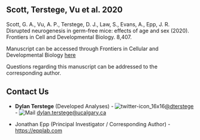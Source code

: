 ## Scott, Terstege, Vu et al. 2020

Scott, G. A., Vu, A. P., Terstege, D. J., Law, S., Evans, A., Epp, J. R. Disrupted neurogenesis in germ-free mice: effects of age and sex (2020). Frontiers in Cell and Developmental Biology. 8,407.

Manuscript can be accessed through Frontiers in Cellular and Developmental Biology [here](https://www.frontiersin.org/articles/10.3389/fcell.2020.00407/full)


Questions regarding this manuscript can be addressed to the corresponding author.

## Contact Us

- **Dylan Terstege** (Developed Analyses) - ![twitter-icon_16x16](https://user-images.githubusercontent.com/44174532/113163958-e3d3e400-91fd-11eb-8d79-17906d8d3f25.png)[@dterstege](https://twitter.com/dterstege) - ![Mail](https://user-images.githubusercontent.com/44174532/113164412-50e77980-91fe-11eb-9282-dd83852578ce.png)
<dylan.terstege@ucalgary.ca>

- Jonathan Epp (Principal Investigator / Corresponding Author) - https://epplab.com
